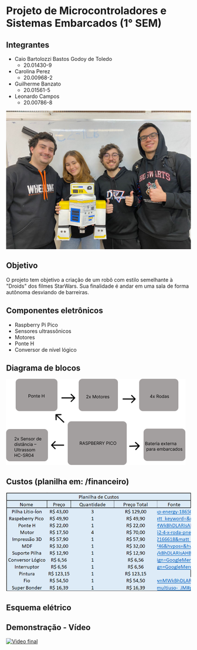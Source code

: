 # Projeto de Microcontroladores e Sistemas Embarcados (1° SEM)

## Integrantes

- Caio Bartolozzi Bastos Godoy de Toledo
  - 20.01430-9 
- Carolina Perez
  -  20.00968-2
- Guilherme Banzato
  - 20.01561-5
- Leonardo Campos
  - 20.00786-8

![equipe](https://raw.githubusercontent.com/caiogtoledo/EEN251/main/equipe.jpeg)

## Objetivo
O projeto tem objetivo a criação de um robô com estilo semelhante à "Droids" dos filmes StarWars. Sua finalidade é andar em uma sala de forma autônoma desviando de barreiras.
## Componentes eletrônicos
- Raspberry Pi Pico
- Sensores ultrassônicos
- Motores 
- Ponte H
- Conversor de nível lógico

## Diagrama de blocos
![blocos](https://raw.githubusercontent.com/caiogtoledo/EEN251/main/documenta%C3%A7%C3%A3o%20planejamento/diagrama-blocos.png)

## Custos (planilha em: /financeiro)
![custos](https://github.com/caiogtoledo/EEN251/blob/main/financeiro/custos-c2-lb.png?raw=true)

## Esquema elétrico

## Demonstração - Vídeo
[![Video final](https://img.youtube.com/vi/xPsk_as8woc/0.jpg)](https://www.youtube.com/watch?v=xPsk_as8woc "Video final")
